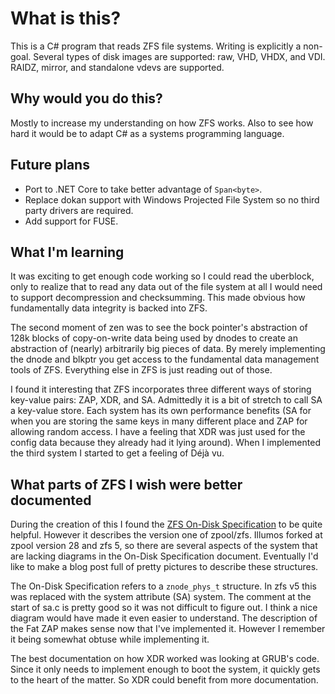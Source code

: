 ﻿What is this?
=============

This is a C# program that reads ZFS file systems.  Writing is explicitly a non-goal. Several types of disk images are supported: raw, VHD, VHDX, and VDI. RAIDZ, mirror, and standalone vdevs are supported.

Why would you do this?
----------------------

Mostly to increase my understanding on how ZFS works.  Also to see how hard it would be to adapt C# as a systems programming language.

Future plans
------------

* Port to .NET Core to take better advantage of `Span<byte>`.
* Replace dokan support with Windows Projected File System so no third party drivers are required.
* Add support for FUSE.

What I'm learning
-----------------

It was exciting to get enough code working so I could read the uberblock, only to realize that to read any data out of the file system at all I would need to support decompression and checksumming.  This made obvious how fundamentally data integrity is backed into ZFS.

The second moment of zen was to see the bock pointer's abstraction of 128k blocks of copy-on-write data being used by dnodes to create an abstraction of (nearly) arbitrarily big pieces of data.  By merely implementing the dnode and blkptr you get access to the fundamental data management tools of ZFS.  Everything else in ZFS is just reading out of those.

I found it interesting that ZFS incorporates three different ways of storing key-value pairs: ZAP, XDR, and SA.  Admittedly it is a bit of stretch to call SA a key-value store.  Each system has its own performance benefits (SA for when you are storing the same keys in many different place and ZAP for allowing random access.  I have a feeling that XDR was just used for the config data because they already had it lying around).  When I implemented the third system I started to get a feeling of Déjà vu.

What parts of ZFS I wish were better documented
-----------------------------------------------

During the creation of this I found the [ZFS On-Disk Specification][ZfsSpec] to be quite helpful.  However it describes the version one of zpool/zfs.  Illumos forked at zpool version 28 and zfs 5, so there are several aspects of the system that are lacking diagrams in the On-Disk Specification document.  Eventually I'd like to make a blog post full of pretty pictures to describe these structures.

The On-Disk Specification refers to a `znode_phys_t` structure.  In zfs v5 this was replaced with the system attribute (SA) system.  The comment at the start of sa.c is pretty good so it was not difficult to figure out.  I think a nice diagram would have made it even easier to understand.
The description of the Fat ZAP makes sense now that I've implemented it.  However I remember it being somewhat obtuse while implementing it.

The best documentation on how XDR worked was looking at GRUB's code.  Since it only needs to implement enough to boot the system, it quickly gets to the heart of the matter.  So XDR could benefit from more documentation.

[ZfsSpec]: ZFSOnDiskFormat.pdf
